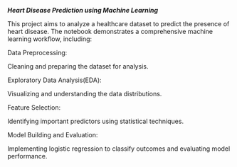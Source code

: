 ***Heart Disease Prediction using Machine Learning***

This project aims to analyze a healthcare dataset to predict the presence of heart disease. The notebook demonstrates a comprehensive machine learning workflow, including:

Data Preprocessing: 

Cleaning and preparing the dataset for analysis.

Exploratory Data Analysis(EDA): 

Visualizing and understanding the data distributions.

Feature Selection: 

Identifying important predictors using statistical techniques.

Model Building and Evaluation: 

Implementing logistic regression to classify outcomes and evaluating model performance.

